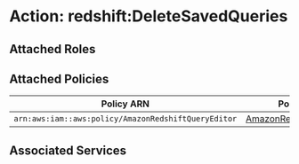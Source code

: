 # Action: redshift:DeleteSavedQueries

## Attached Roles

## Attached Policies

| Policy ARN | Policy Name |
|------------|-------------|
| `arn:aws:iam::aws:policy/AmazonRedshiftQueryEditor` | [AmazonRedshiftQueryEditor](../policies.md#amazonredshiftqueryeditor) |

## Associated Services

